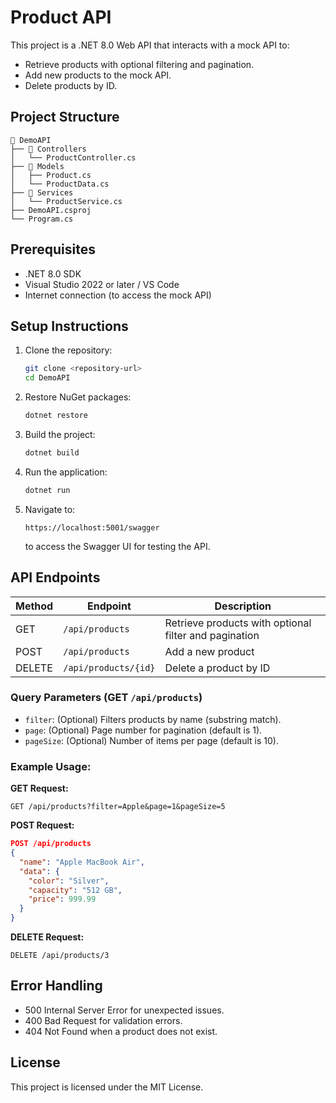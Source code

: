 ﻿# Product API

This project is a .NET 8.0 Web API that interacts with a mock API to:
- Retrieve products with optional filtering and pagination.
- Add new products to the mock API.
- Delete products by ID.

## Project Structure
```
📂 DemoAPI
├── 📂 Controllers
│   └── ProductController.cs
├── 📂 Models
│   ├── Product.cs
│   └── ProductData.cs
├── 📂 Services
│   └── ProductService.cs
├── DemoAPI.csproj
└── Program.cs
```

## Prerequisites
- .NET 8.0 SDK
- Visual Studio 2022 or later / VS Code
- Internet connection (to access the mock API)

## Setup Instructions
1. Clone the repository:
   ```bash
   git clone <repository-url>
   cd DemoAPI
   ```

2. Restore NuGet packages:
   ```bash
   dotnet restore
   ```

3. Build the project:
   ```bash
   dotnet build
   ```

4. Run the application:
   ```bash
   dotnet run
   ```

5. Navigate to:
   ```
   https://localhost:5001/swagger
   ```
   to access the Swagger UI for testing the API.

## API Endpoints
| Method | Endpoint                 | Description                         |
|---------|--------------------------|-------------------------------------|
| GET     | `/api/products`         | Retrieve products with optional filter and pagination |
| POST    | `/api/products`         | Add a new product                   |
| DELETE  | `/api/products/{id}`    | Delete a product by ID              |

### Query Parameters (GET `/api/products`)
- `filter`: (Optional) Filters products by name (substring match).
- `page`: (Optional) Page number for pagination (default is 1).
- `pageSize`: (Optional) Number of items per page (default is 10).

### Example Usage:
**GET Request:**
```
GET /api/products?filter=Apple&page=1&pageSize=5
```

**POST Request:**
```json
POST /api/products
{
  "name": "Apple MacBook Air",
  "data": {
    "color": "Silver",
    "capacity": "512 GB",
    "price": 999.99
  }
}
```

**DELETE Request:**
```
DELETE /api/products/3
```

## Error Handling
- 500 Internal Server Error for unexpected issues.
- 400 Bad Request for validation errors.
- 404 Not Found when a product does not exist.

## License
This project is licensed under the MIT License.
